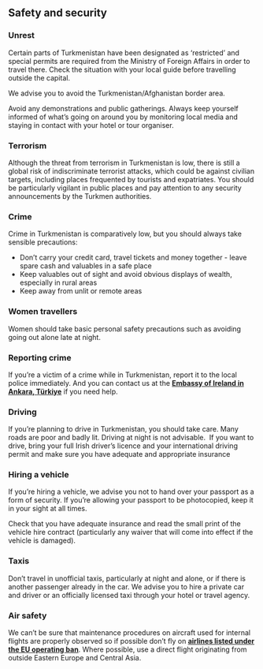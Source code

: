 ## Safety and security

### **Unrest**

Certain parts of Turkmenistan have been designated as ‘restricted’ and special permits are required from the Ministry of Foreign Affairs in order to travel there. Check the situation with your local guide before travelling outside the capital.

We advise you to avoid the Turkmenistan/Afghanistan border area.

Avoid any demonstrations and public gatherings. Always keep yourself informed of what’s going on around you by monitoring local media and staying in contact with your hotel or tour organiser.

### **Terrorism**

Although the threat from terrorism in Turkmenistan is low, there is still a global risk of indiscriminate terrorist attacks, which could be against civilian targets, including places frequented by tourists and expatriates. You should be particularly vigilant in public places and pay attention to any security announcements by the Turkmen authorities.

### **Crime**

Crime in Turkmenistan is comparatively low, but you should always take sensible precautions:

* Don’t carry your credit card, travel tickets and money together - leave spare cash and valuables in a safe place
* Keep valuables out of sight and avoid obvious displays of wealth, especially in rural areas
* Keep away from unlit or remote areas

### **Women travellers**

Women should take basic personal safety precautions such as avoiding going out alone late at night.

### **Reporting crime**

If you’re a victim of a crime while in Turkmenistan, report it to the local police immediately. And you can contact us at the [**Embassy of Ireland in Ankara, Türkiye**](https://www.ireland.ie/en/turkiye/ankara/) if you need help.

### **Driving**

If you’re planning to drive in Turkmenistan, you should take care. Many roads are poor and badly lit. Driving at night is not advisable.  If you want to drive, bring your full Irish driver’s licence and your international driving permit and make sure you have adequate and appropriate insurance

### **Hiring a vehicle**

If you’re hiring a vehicle, we advise you not to hand over your passport as a form of security. If you’re allowing your passport to be photocopied, keep it in your sight at all times.

Check that you have adequate insurance and read the small print of the vehicle hire contract (particularly any waiver that will come into effect if the vehicle is damaged).

### **Taxis**

Don’t travel in unofficial taxis, particularly at night and alone, or if there is another passenger already in the car. We advise you to hire a private car and driver or an officially licensed taxi through your hotel or travel agency.

### **Air safety**

We can’t be sure that maintenance procedures on aircraft used for internal flights are properly observed so if possible don’t fly on [**airlines listed under the EU operating ban**](https://ec.europa.eu/transport/modes/air/safety/air-ban_en). Where possible, use a direct flight originating from outside Eastern Europe and Central Asia.